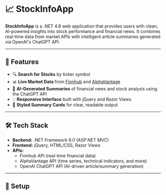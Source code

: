 # 📈 StockInfoApp

**StockInfoApp** is a .NET 4.8 web application that provides users with clean, AI-powered insights into stock performance and financial news. It combines real-time data from market APIs with intelligent article summaries generated via OpenAI's ChatGPT API.

---

## 🚀 Features

- 🔍 **Search for Stocks** by ticker symbol
- 📊 **Live Market Data** from [Finnhub](https://finnhub.io) and [AlphaVantage](https://www.alphavantage.co)
- 🧠 **AI-Generated Summaries** of financial news and stock analysis using the ChatGPT API
- 💡 **Responsive Interface** built with jQuery and Razor Views
- 🎨 **Styled Summary Cards** for clear, readable output

---

## 🛠️ Tech Stack

- **Backend:** .NET Framework 6.0 (ASP.NET MVC)
- **Frontend:** jQuery, HTML/CSS, Razor Views
- **APIs:**
  - Finnhub API (real-time financial data)
  - AlphaVantage API (time series, technical indicators, and more)
  - OpenAI ChatGPT API (AI-driven article/summary generation)

---

## 🔧 Setup
